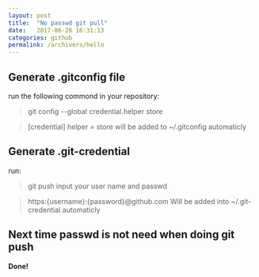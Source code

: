 ```yaml
---
layout: post
title:  "No passwd git pull"
date:   2017-06-28 16:31:13
categories: github
permalink: /archivers/hello
---
```


## Generate .gitconfig file ##
run the following commond in your repository:
> git config --global credential.helper store

> [credential]
>    helper = store
will be added to ~/.gitconfig automaticly

## Generate .git-credential ##
run: 
> git push 
> input your user name and passwd

> https:{username}:{password}@github.com 
Will be added into ~/.git-credential automaticly

## Next time passwd is not need when doing git push ##
**Done!**
